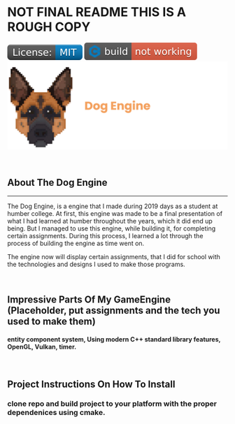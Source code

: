 
# NOT FINAL README THIS IS A ROUGH COPY
![License shield](/Resources/License_-MIT-blue.svg) ![Build](Resources/C++_build_not_working.svg) 
![Logo banner](Resources/banner.png)

<br> 

## About The Dog Engine
---
The Dog Engine, is a engine that I made during 2019 days as a student at humber college. At first, this engine was made to be a final presentation of what I had learned at humber throughout the years, which it did end up being. But I managed to use this engine, while building it, for completing certain assignments. During this process, I learned a lot through the process of building the engine as time went on. 

The engine now will display certain assignments, that I did for school with the technologies and designs I used to make those programs. 


<br>

## Impressive Parts Of My GameEngine  (Placeholder, put assignments and the tech you used to make them)
#### entity component system, Using modern C++ standard library features, OpenGL, Vulkan, timer. 

<br>

## Project Instructions On How To Install
### clone repo and build project to your platform with the proper dependenices using cmake.


<br>